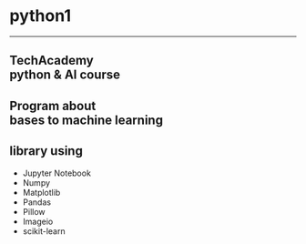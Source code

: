 # python1  
---  
TechAcademy  
python & AI course  
---  
Program about  
bases to machine learning  
---  
library using 
---  
- Jupyter Notebook  
- Numpy  
- Matplotlib  
- Pandas  
- Pillow  
- Imageio  
- scikit-learn
